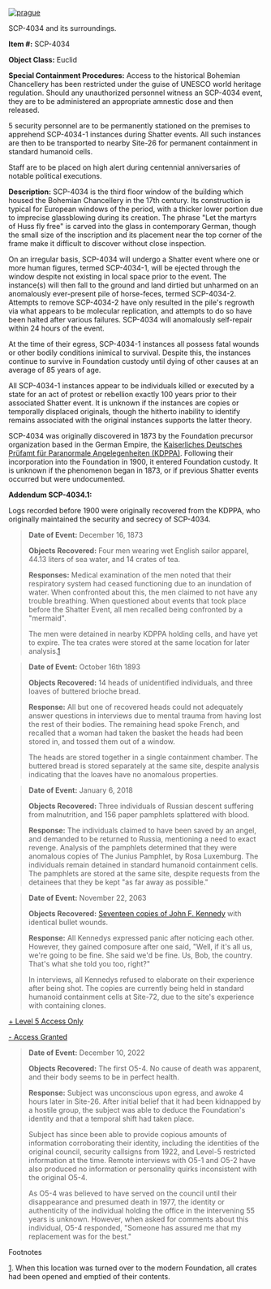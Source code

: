 [![prague](http://scp-wiki.wdfiles.com/local--resized-images/scp-4034/prague/medium.jpg)](http://scp-wiki.wdfiles.com/local--files/scp-4034/prague)

SCP-4034 and its surroundings.

**Item #:** SCP-4034

**Object Class:** Euclid

**Special Containment Procedures:** Access to the historical Bohemian Chancellery has been restricted under the guise of UNESCO world heritage regulation. Should any unauthorized personnel witness an SCP-4034 event, they are to be administered an appropriate amnestic dose and then released.

5 security personnel are to be permanently stationed on the premises to apprehend SCP-4034-1 instances during Shatter events. All such instances are then to be transported to nearby Site-26 for permanent containment in standard humanoid cells.

Staff are to be placed on high alert during centennial anniversaries of notable political executions.

**Description:** SCP-4034 is the third floor window of the building which housed the Bohemian Chancellery in the 17th century. Its construction is typical for European windows of the period, with a thicker lower portion due to imprecise glassblowing during its creation. The phrase "Let the martyrs of Huss fly free" is carved into the glass in contemporary German, though the small size of the inscription and its placement near the top corner of the frame make it difficult to discover without close inspection.

On an irregular basis, SCP-4034 will undergo a Shatter event where one or more human figures, termed SCP-4034-1, will be ejected through the window despite not existing in local space prior to the event. The instance(s) will then fall to the ground and land dirtied but unharmed on an anomalously ever-present pile of horse-feces, termed SCP-4034-2. Attempts to remove SCP-4034-2 have only resulted in the pile's regrowth via what appears to be molecular replication, and attempts to do so have been halted after various failures. SCP-4034 will anomalously self-repair within 24 hours of the event.

At the time of their egress, SCP-4034-1 instances all possess fatal wounds or other bodily conditions inimical to survival. Despite this, the instances continue to survive in Foundation custody until dying of other causes at an average of 85 years of age.

All SCP-4034-1 instances appear to be individuals killed or executed by a state for an act of protest or rebellion exactly 100 years prior to their associated Shatter event. It is unknown if the instances are copies or temporally displaced originals, though the hitherto inability to identify remains associated with the original instances supports the latter theory.

SCP-4034 was originally discovered in 1873 by the Foundation precursor organization based in the German Empire, the [Kaiserliches Deutsches Prüfamt für Paranormale Angelegenheiten (KDPPA)](/wrong-proposal). Following their incorporation into the Foundation in 1900, it entered Foundation custody. It is unknown if the phenomenon began in 1873, or if previous Shatter events occurred but were undocumented.

**Addendum SCP-4034.1:**

Logs recorded before 1900 were originally recovered from the KDPPA, who originally maintained the security and secrecy of SCP-4034.

> **Date of Event:** December 16, 1873
> 
> **Objects Recovered:** Four men wearing wet English sailor apparel, 44.13 liters of sea water, and 14 crates of tea.
> 
> **Responses:** Medical examination of the men noted that their respiratory system had ceased functioning due to an inundation of water. When confronted about this, the men claimed to not have any trouble breathing. When questioned about events that took place before the Shatter Event, all men recalled being confronted by a "mermaid".
> 
> The men were detained in nearby KDPPA holding cells, and have yet to expire. The tea crates were stored at the same location for later analysis.[1](javascript:;)

> **Date of Event:** October 16th 1893
> 
> **Objects Recovered:** 14 heads of unidentified individuals, and three loaves of buttered brioche bread.
> 
> **Response:** All but one of recovered heads could not adequately answer questions in interviews due to mental trauma from having lost the rest of their bodies. The remaining head spoke French, and recalled that a woman had taken the basket the heads had been stored in, and tossed them out of a window.
> 
> The heads are stored together in a single containment chamber. The buttered bread is stored separately at the same site, despite analysis indicating that the loaves have no anomalous properties.

> **Date of Event:** January 6, 2018
> 
> **Objects Recovered:** Three individuals of Russian descent suffering from malnutrition, and 156 paper pamphlets splattered with blood.
> 
> **Response:** The individuals claimed to have been saved by an angel, and demanded to be returned to Russia, mentioning a need to exact revenge. Analysis of the pamphlets determined that they were anomalous copies of The Junius Pamphlet, by Rosa Luxemburg. The individuals remain detained in standard humanoid containment cells. The pamphlets are stored at the same site, despite requests from the detainees that they be kept "as far away as possible."

> **Date of Event:** November 22, 2063
> 
> **Objects Recovered:** [Seventeen copies of John F. Kennedy](/scp-3780) with identical bullet wounds.
> 
> **Response:** All Kennedys expressed panic after noticing each other. However, they gained composure after one said, "Well, if it's all us, we're going to be fine. She said we'd be fine. Us, Bob, the country. That's what she told you too, right?"
> 
> In interviews, all Kennedys refused to elaborate on their experience after being shot. The copies are currently being held in standard humanoid containment cells at Site-72, due to the site's experience with containing clones.

[+ Level 5 Access Only](javascript:;)

[\- Access Granted](javascript:;)

> **Date of Event:** December 10, 2022
> 
> **Objects Recovered:** The first O5-4. No cause of death was apparent, and their body seems to be in perfect health.
> 
> **Response:** Subject was unconscious upon egress, and awoke 4 hours later in Site-26. After initial belief that it had been kidnapped by a hostile group, the subject was able to deduce the Foundation's identity and that a temporal shift had taken place.
> 
> Subject has since been able to provide copious amounts of information corroborating their identity, including the identities of the original council, security callsigns from 1922, and Level-5 restricted information at the time. Remote interviews with O5-1 and O5-2 have also produced no information or personality quirks inconsistent with the original O5-4.
> 
> As O5-4 was believed to have served on the council until their disappearance and presumed death in 1977, the identity or authenticity of the individual holding the office in the intervening 55 years is unknown. However, when asked for comments about this individual, O5-4 responded, "Someone has assured me that my replacement was for the best."

Footnotes

[1](javascript:;). When this location was turned over to the modern Foundation, all crates had been opened and emptied of their contents.